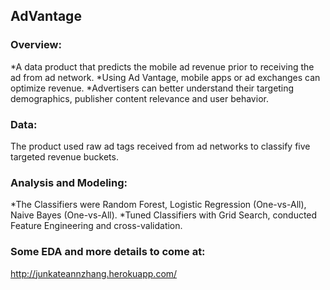 ## AdVantage
### Overview:
*A data product that predicts the mobile ad revenue prior to receiving the ad from ad network.
*Using Ad Vantage, mobile apps or ad exchanges can optimize revenue.
*Advertisers can better understand their targeting demographics, publisher content relevance and user behavior.
### Data:
The product used raw ad tags received from ad networks to classify five targeted revenue buckets.
### Analysis and Modeling:
*The Classifiers were Random Forest, Logistic Regression (One-vs-All), Naive Bayes (One-vs-All).
*Tuned Classifiers with Grid Search, conducted Feature Engineering and cross-validation.
### Some EDA and more details to come at:

http://junkateannzhang.herokuapp.com/
